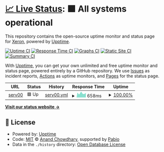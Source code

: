 # [📈 Live Status](https://Xeron2000.github.io/upptime): <!--live status--> **🟩 All systems operational**

This repository contains the open-source uptime monitor and status page for [Xeron](xeron.eth), powered by [Upptime](https://github.com/upptime/upptime).

[![Uptime CI](https://github.com/Xeron2000/upptime/workflows/Uptime%20CI/badge.svg)](https://github.com/Xeron2000/upptime/actions?query=workflow%3A%22Uptime+CI%22)
[![Response Time CI](https://github.com/Xeron2000/upptime/workflows/Response%20Time%20CI/badge.svg)](https://github.com/Xeron2000/upptime/actions?query=workflow%3A%22Response+Time+CI%22)
[![Graphs CI](https://github.com/Xeron2000/upptime/workflows/Graphs%20CI/badge.svg)](https://github.com/Xeron2000/upptime/actions?query=workflow%3A%22Graphs+CI%22)
[![Static Site CI](https://github.com/Xeron2000/upptime/workflows/Static%20Site%20CI/badge.svg)](https://github.com/Xeron2000/upptime/actions?query=workflow%3A%22Static+Site+CI%22)
[![Summary CI](https://github.com/Xeron2000/upptime/workflows/Summary%20CI/badge.svg)](https://github.com/Xeron2000/upptime/actions?query=workflow%3A%22Summary+CI%22)

With [Upptime](https://upptime.js.org), you can get your own unlimited and free uptime monitor and status page, powered entirely by a GitHub repository. We use [Issues](https://github.com/Xeron2000/upptime/issues) as incident reports, [Actions](https://github.com/Xeron2000/upptime/actions) as uptime monitors, and [Pages](https://Xeron2000.github.io/upptime) for the status page.

<!--start: status pages-->
<!-- This summary is generated by Upptime (https://github.com/upptime/upptime) -->
<!-- Do not edit this manually, your changes will be overwritten -->
<!-- prettier-ignore -->
| URL | Status | History | Response Time | Uptime |
| --- | ------ | ------- | ------------- | ------ |
| <img alt="" src="https://icons.duckduckgo.com/ip3/xeron.serv00.net.ico" height="13"> [serv00](https://xeron.serv00.net) | 🟩 Up | [serv00.yml](https://github.com/Xeron2000/upptime/commits/HEAD/history/serv00.yml) | <details><summary><img alt="Response time graph" src="./graphs/serv00/response-time-week.png" height="20"> 658ms</summary><br><a href="https://Xeron2000.github.io/upptime/history/serv00"><img alt="Response time 658" src="https://img.shields.io/endpoint?url=https%3A%2F%2Fraw.githubusercontent.com%2FXeron2000%2Fupptime%2FHEAD%2Fapi%2Fserv00%2Fresponse-time.json"></a><br><a href="https://Xeron2000.github.io/upptime/history/serv00"><img alt="24-hour response time 674" src="https://img.shields.io/endpoint?url=https%3A%2F%2Fraw.githubusercontent.com%2FXeron2000%2Fupptime%2FHEAD%2Fapi%2Fserv00%2Fresponse-time-day.json"></a><br><a href="https://Xeron2000.github.io/upptime/history/serv00"><img alt="7-day response time 658" src="https://img.shields.io/endpoint?url=https%3A%2F%2Fraw.githubusercontent.com%2FXeron2000%2Fupptime%2FHEAD%2Fapi%2Fserv00%2Fresponse-time-week.json"></a><br><a href="https://Xeron2000.github.io/upptime/history/serv00"><img alt="30-day response time 658" src="https://img.shields.io/endpoint?url=https%3A%2F%2Fraw.githubusercontent.com%2FXeron2000%2Fupptime%2FHEAD%2Fapi%2Fserv00%2Fresponse-time-month.json"></a><br><a href="https://Xeron2000.github.io/upptime/history/serv00"><img alt="1-year response time 658" src="https://img.shields.io/endpoint?url=https%3A%2F%2Fraw.githubusercontent.com%2FXeron2000%2Fupptime%2FHEAD%2Fapi%2Fserv00%2Fresponse-time-year.json"></a></details> | <details><summary><a href="https://Xeron2000.github.io/upptime/history/serv00">100.00%</a></summary><a href="https://Xeron2000.github.io/upptime/history/serv00"><img alt="All-time uptime 100.00%" src="https://img.shields.io/endpoint?url=https%3A%2F%2Fraw.githubusercontent.com%2FXeron2000%2Fupptime%2FHEAD%2Fapi%2Fserv00%2Fuptime.json"></a><br><a href="https://Xeron2000.github.io/upptime/history/serv00"><img alt="24-hour uptime 100.00%" src="https://img.shields.io/endpoint?url=https%3A%2F%2Fraw.githubusercontent.com%2FXeron2000%2Fupptime%2FHEAD%2Fapi%2Fserv00%2Fuptime-day.json"></a><br><a href="https://Xeron2000.github.io/upptime/history/serv00"><img alt="7-day uptime 100.00%" src="https://img.shields.io/endpoint?url=https%3A%2F%2Fraw.githubusercontent.com%2FXeron2000%2Fupptime%2FHEAD%2Fapi%2Fserv00%2Fuptime-week.json"></a><br><a href="https://Xeron2000.github.io/upptime/history/serv00"><img alt="30-day uptime 100.00%" src="https://img.shields.io/endpoint?url=https%3A%2F%2Fraw.githubusercontent.com%2FXeron2000%2Fupptime%2FHEAD%2Fapi%2Fserv00%2Fuptime-month.json"></a><br><a href="https://Xeron2000.github.io/upptime/history/serv00"><img alt="1-year uptime 100.00%" src="https://img.shields.io/endpoint?url=https%3A%2F%2Fraw.githubusercontent.com%2FXeron2000%2Fupptime%2FHEAD%2Fapi%2Fserv00%2Fuptime-year.json"></a></details>

<!--end: status pages-->

[**Visit our status website →**](https://Xeron2000.github.io/upptime)

## 📄 License

- Powered by: [Upptime](https://github.com/upptime/upptime)
- Code: [MIT](./LICENSE) © [Anand Chowdhary](https://anandchowdhary.com), supported by [Pabio](https://pabio.com)
- Data in the `./history` directory: [Open Database License](https://opendatacommons.org/licenses/odbl/1-0/)
